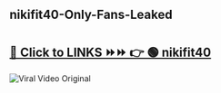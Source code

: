 
 ## nikifit40-Only-Fans-Leaked

# <h2><a href="https://clipsfans.com/nikifit40&ref=git">🔗 Click to LINKS ⏩⏩ 👉 🟢 nikifit40 </a></h2>

<a href="https://clipsfans.com/nikifit40&ref=git" rel="nofollow" data-target="animated-image.originalLink"><img src="https://i.ibb.co.com/xMMVF88/686577567.gif" alt="Viral Video Original" style="max-width: 100%; display: inline-block;" data-target="animated-image.originalImage"></a>
